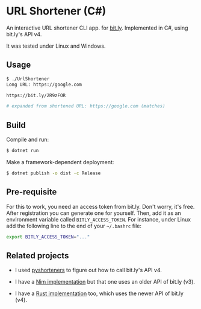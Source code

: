 # URL Shortener (C#)

An interactive URL shortener CLI app. for [bit.ly](https://bitly.com/).
Implemented in C#, using bit.ly's API v4.

It was tested under Linux and Windows.

## Usage

```bash
$ ./UrlShortener
Long URL: https://google.com

https://bit.ly/2R9zFOR

# expanded from shortened URL: https://google.com (matches)
```

## Build

Compile and run:

```bash
$ dotnet run
```

Make a framework-dependent deployment:

```bash
$ dotnet publish -o dist -c Release
```

## Pre-requisite

For this to work, you need an access token from bit.ly. Don't worry, it's free.
After registration you can generate one for yourself. Then, add it as an
environment variable called `BITLY_ACCESS_TOKEN`. For instance, under Linux
add the following line to the end of your `~/.bashrc` file:

```bash
export BITLY_ACCESS_TOKEN="..."
```

## Related projects

* I used [pyshorteners](https://github.com/ellisonleao/pyshorteners/blob/master/pyshorteners/shorteners/bitly.py) to figure out how to call bit.ly's API v4.

* I have a [Nim implementation](https://github.com/jabbalaci/UrlShortener-nim) but that one uses an older API of bit.ly (v3).

* I have a [Rust implementation](https://github.com/jabbalaci/UrlShortener-rs) too, which uses the newer API of bit.ly (v4).
